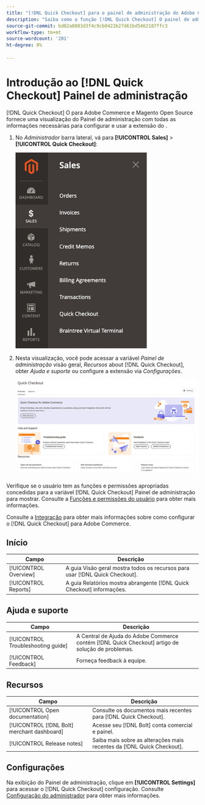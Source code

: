 ```yaml
---
title: "[!DNL Quick Checkout] para o painel de administração do Adobe Commerce"
description: "Saiba como a função [!DNL Quick Checkout] O painel de administração pode ajudar a integrar, configurar e visualizar com sucesso a extensão."
source-git-commit: bd02a8083d3f4c9cb0422b27d61bd5462187ffc3
workflow-type: tm+mt
source-wordcount: '201'
ht-degree: 0%

---
```



# Introdução ao [!DNL Quick Checkout] Painel de administração

[!DNL Quick Checkout] O para Adobe Commerce e Magento Open Source fornece uma visualização do Painel de administração com todas as informações necessárias para configurar e usar a extensão do .

1. No _Administrador_ barra lateral, vá para **[!UICONTROL Sales]** > **[!UICONTROL Quick Checkout]**:

   ![Menu Quick Checkout](assets/sales-quickcheckout.png)

1. Nesta visualização, você pode acessar a variável _Painel de administração_ visão geral, _Recursos_ about [!DNL Quick Checkout], obter _Ajuda e suporte_ ou configure a extensão via _Configurações_.

   ![Menu Quick Checkout](assets/admin-panel-view.png)

Verifique se o usuário tem as funções e permissões apropriadas concedidas para a variável [!DNL Quick Checkout] Painel de administração para mostrar. Consulte a [Funções e permissões do usuário](../quick-checkout/user-roles-setup.md) para obter mais informações.

Consulte a [Integração](../quick-checkout/onboarding.md) para obter mais informações sobre como configurar o [!DNL Quick Checkout] para Adobe Commerce.

## Início

| Campo | Descrição |
|---|---|
| [!UICONTROL Overview] | A guia Visão geral mostra todos os recursos para usar [!DNL Quick Checkout]. |
| [!UICONTROL Reports] | A guia Relatórios mostra abrangente [!DNL Quick Checkout] informações. |

## Ajuda e suporte

| Campo | Descrição |
|---|---|
| [!UICONTROL Troubleshooting guide] | A Central de Ajuda do Adobe Commerce contém [!DNL Quick Checkout] artigo de solução de problemas. |
| [!UICONTROL Feedback] | Forneça feedback à equipe. |

## Recursos

| Campo | Descrição |
|---|---|
| [!UICONTROL Open documentation] | Consulte os documentos mais recentes para [!DNL Quick Checkout]. |
| [!UICONTROL [!DNL Bolt] merchant dashboard] | Acesse seu [!DNL Bolt] conta comercial e painel. |
| [!UICONTROL Release notes] | Saiba mais sobre as alterações mais recentes da [!DNL Quick Checkout]. |

## Configurações

Na exibição do Painel de administração, clique em **[!UICONTROL Settings]** para acessar o [!DNL Quick Checkout] configuração. Consulte [Configuração do administrador](onboarding.md#complete-admin-configuration) para obter mais informações.